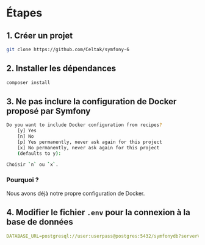 # Étapes

## 1. Créer un projet

```bash
git clone https://github.com/Celtak/symfony-6
```

## 2. Installer les dépendances

```bash
composer install
```

## 3. Ne pas inclure la configuration de Docker proposé par Symfony

```bash
Do you want to include Docker configuration from recipes?
    [y] Yes
    [n] No
    [p] Yes permanently, never ask again for this project
    [x] No permanently, never ask again for this project
    (defaults to y):
```

```bash
Choisir `n` ou `x`.
```

### Pourquoi ?

Nous avons déjà notre propre configuration de Docker.

## 4. Modifier le fichier `.env` pour la connexion à la base de données

```yml
DATABASE_URL=postgresql://user:userpass@postgres:5432/symfonydb?serverVersion=15&charset=utf8
```
